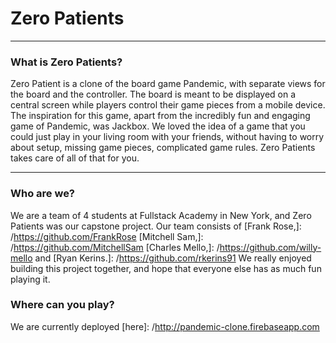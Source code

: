 # Zero Patients

---

### What is Zero Patients?

Zero Patient is a clone of the board game Pandemic, with separate views for the board and the controller. The board is meant to be displayed on a central screen while players control their game pieces from a mobile device. The inspiration for this game, apart from the incredibly fun and engaging game of Pandemic, was Jackbox. We loved the idea of a game that you could just play in your living room with your friends, without having to worry about setup, missing game pieces, complicated game rules. Zero Patients takes care of all of that for you.

---

### Who are we?

We are a team of 4 students at Fullstack Academy in New York, and Zero Patients was our capstone project. Our team consists of [Frank Rose,]: /https://github.com/FrankRose [Mitchell Sam,]: /https://github.com/MitchellSam [Charles Mello,]: /https://github.com/willy-mello and [Ryan Kerins.]: /https://github.com/rkerins91 We really enjoyed building this project together, and hope that everyone else has as much fun playing it.

### Where can you play?

We are currently deployed [here]: /http://pandemic-clone.firebaseapp.com
